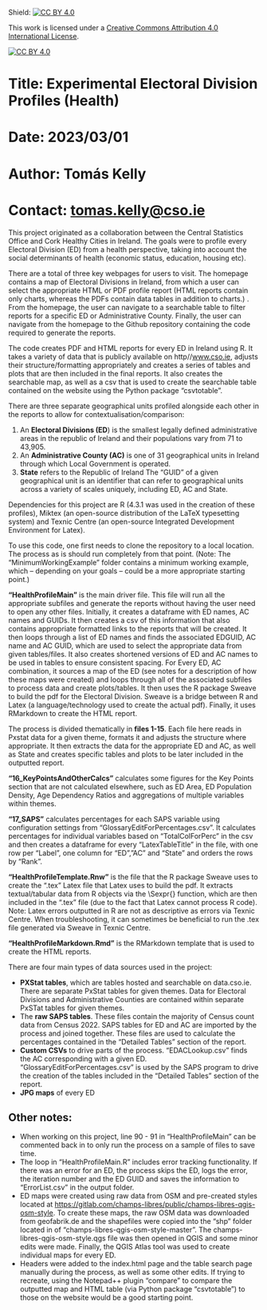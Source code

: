 Shield: [![CC BY 4.0][cc-by-shield]][cc-by]

This work is licensed under a
[Creative Commons Attribution 4.0 International License][cc-by].

[![CC BY 4.0][cc-by-image]][cc-by]

[cc-by]: http://creativecommons.org/licenses/by/4.0/
[cc-by-image]: https://i.creativecommons.org/l/by/4.0/88x31.png
[cc-by-shield]: https://img.shields.io/badge/License-CC%20BY%204.0-lightgrey.svg

# Title: Experimental Electoral Division Profiles (Health)
# Date: 2023/03/01
# Author: Tomás Kelly
# Contact: tomas.kelly@cso.ie

This project originated as a collaboration between the Central Statistics Office and Cork Healthy Cities in Ireland. The goals were to profile every Electoral Division (ED) from a health perspective, taking into account the social determinants of health (economic status, education, housing etc). 

There are a total of three key webpages for users to visit. The homepage contains a map of Electoral Divisions in Ireland, from which a user can select the appropriate HTML or PDF profile report (HTML reports contain only charts, whereas the PDFs contain data tables in addition to charts.) . From the homepage, the user can navigate to a searchable table to filter reports for a specific ED or Administrative County. Finally, the user can navigate from the homepage to the Github repository containing the code required to generate the reports. 

The code creates PDF and HTML reports for every ED in Ireland using R. It takes a variety of data that is publicly available on http//www.cso.ie, adjusts their structure/formatting appropriately and creates a series of tables and plots that are then included in the final reports. It also creates the searchable map, as well as a csv that is used to create the searchable table contained on the website using the Python package “csvtotable”. 

There are three separate geographical units profiled alongside each other in the reports to allow for contextualisation/comparison:
1. An **Electoral Divisions (ED**) is the smallest legally defined administrative areas in the republic of Ireland and their populations vary from 71 to 43,905.
2. An **Administrative County (AC)** is one of 31 geographical units in Ireland through which Local Government is operated. 
3. **State** refers to the Republic of Ireland
The “GUID” of a given geographical unit is an identifier that can refer to geographical units across a variety of scales uniquely, including ED, AC and State. 

Dependencies for this project are R (4.3.1 was used in the creation of these profiles), Miktex (an open-source distribution of the LaTeX typesetting system) and Texnic Centre (an open-source Integrated Development Environment  for Latex). 

To use this code, one first needs to clone the repository to a local location. The process as is should run completely from that point. (Note: The “MinimumWorkingExample” folder contains a minimum working example, which – depending on your goals – could be a more appropriate starting point.)

**“HealthProfileMain”** is the main driver file. This file will run all the appropriate subfiles and generate the reports without having the user need to open any other files. Initially, it creates a dataframe with ED names, AC names and GUIDs. It then creates a csv of this information that also contains appropriate formatted links to the reports that will be created. It then loops through a list of ED names and finds the associated EDGUID, AC name and AC GUID, which are used to select the appropriate data from given tables/files. It also creates shortened versions of ED and AC names to be used in tables to ensure consistent spacing. For Every ED, AC combination, it sources a map of the ED (see notes for a description of how these maps were created) and loops through all of the associated subfiles to process data and create plots/tables. It then uses the R package Sweave to build the pdf for the Electoral Division. Sweave is a bridge between R and Latex (a language/technology used to create the actual pdf). Finally, it uses RMarkdown to create the HTML report.

The process is divided thematically in **files 1-15**. Each file here reads in Pxstat data for a given theme, formats it and adjusts the structure where appropriate. It then extracts the data for the appropriate ED and AC, as well as State and creates specific tables and plots to  be later included in the outputted report. 

**“16_KeyPointsAndOtherCalcs”** calculates some figures for the Key Points section that are not calculated elsewhere, such as ED Area, ED Population Density, Age Dependency Ratios and aggregations of multiple variables within themes.

**“17_SAPS”** calculates percentages for each SAPS variable using configuration settings from “GlossaryEditForPercentages.csv”. It calculates percentages for individual variables based on “TotalColForPerc” in the csv and then creates a dataframe for every “LatexTableTitle” in the file, with one row per “Label”, one column for “ED”,”AC” and “State” and orders the rows by “Rank”.

**“HealthProfileTemplate.Rnw”** is the file that the R package Sweave uses to create the “.tex” Latex file that Latex uses to build the pdf. It extracts textual/tabular data from R objects via the \Sexpr{} function, which are then included in the “.tex” file (due to the fact that Latex cannot process R code). Note: Latex errors outputted in R are not as descriptive as errors via Texnic Centre. When troubleshooting, it can sometimes be beneficial to run the .tex file generated via Sweave in Texnic Centre.

**“HealthProfileMarkdown.Rmd”** is the RMarkdown template that is used to create the HTML reports.

There are four main types of data sources used in the project:
* **PXStat tables**, which are tables hosted and searchable on data.cso.ie. There are separate PxStat tables for given themes. Data for Electoral Divisions and Administrative Counties are contained within separate PxSTat tables for given themes. 
* The **raw SAPS tables**. These files contain the majority of Census count data from Census 2022. SAPS tables for ED and AC are imported by the process and joined together. These files are used to calculate the percentages contained in the “Detailed Tables” section of the report.
* **Custom CSVs** to drive parts of the process. “EDACLookup.csv” finds the AC corresponding with a given ED. “GlossaryEditForPercentages.csv” is used by the SAPS program to drive the creation of the tables included in the “Detailed Tables” section of the report.
* **JPG maps** of every ED

## Other notes:
* When working on this project, line 90 - 91  in “HealthProfileMain” can be commented back in to only run the process on a sample of files to save time. 
* The loop in “HealthProfileMain.R” includes error tracking functionality. If there was an error for an ED, the process skips the ED,  logs the error, the iteration number and the ED GUID and saves the information to “ErrorList.csv” in the output folder.
* ED maps were created using raw data from OSM and pre-created styles located at https://gitlab.com/champs-libres/public/champs-libres-qgis-osm-style. To create these maps, the raw OSM data was downloaded from geofabrik.de and the shapefiles were copied into the “shp” folder located in of “champs-libres-qgis-osm-style-master”. The champs-libres-qgis-osm-style.qgs file was then opened in QGIS and some minor edits were made. Finally, the QGIS Atlas tool was used to create individual maps for every ED.
* Headers were added to the index.html page and the table search page manually during the process, as well as some other edits. If trying to recreate, using the Notepad++ plugin “compare” to compare the outputted map and HTML table (via Python package “csvtotable”) to those on the website would be a good starting point. 
